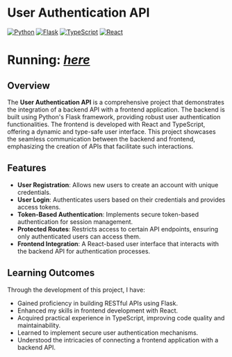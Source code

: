 # User Authentication API

[![Python](https://img.shields.io/badge/Python-3.9%2B-blue?logo=python&logoColor=white)](https://www.python.org/)
[![Flask](https://img.shields.io/badge/Flask-2.0.1-black?logo=flask&logoColor=white)](https://flask.palletsprojects.com/)
[![TypeScript](https://img.shields.io/badge/TypeScript-4.4.2-blue?logo=typescript&logoColor=white)](https://www.typescriptlang.org/)
[![React](https://img.shields.io/badge/React-17.0.2-blue?logo=react&logoColor=white)](https://reactjs.org/)

# Running: _[here](https://vercel.com/zevis-projects-5939b949/user-auth-api/DLERH2qtEiskzw4X2BCmukFQBZtn)_

## Overview

The **User Authentication API** is a comprehensive project that demonstrates the integration of a backend API with a frontend application. The backend is built using Python's Flask framework, providing robust user authentication functionalities. The frontend is developed with React and TypeScript, offering a dynamic and type-safe user interface. This project showcases the seamless communication between the backend and frontend, emphasizing the creation of APIs that facilitate such interactions.

## Features

- **User Registration**: Allows new users to create an account with unique credentials.
- **User Login**: Authenticates users based on their credentials and provides access tokens.
- **Token-Based Authentication**: Implements secure token-based authentication for session management.
- **Protected Routes**: Restricts access to certain API endpoints, ensuring only authenticated users can access them.
- **Frontend Integration**: A React-based user interface that interacts with the backend API for authentication processes.

## Learning Outcomes

Through the development of this project, I have:

- Gained proficiency in building RESTful APIs using Flask.
- Enhanced my skills in frontend development with React.
- Acquired practical experience in TypeScript, improving code quality and maintainability.
- Learned to implement secure user authentication mechanisms.
- Understood the intricacies of connecting a frontend application with a backend API.